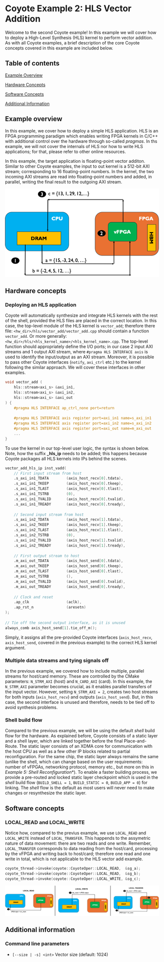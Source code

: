 # Coyote Example 2: HLS Vector Addition
Welcome to the second Coyote example! In this example we will cover how to deploy a High-Level Synthesis (HLS) kernel to perform vector addition. As with all Coyote examples, a brief description of the core Coyote concepts covered in this example are included below.

## Table of contents
[Example Overview](#example-overview)

[Hardware Concepts](#hardware-concepts)

[Software Concepts](#software-concepts)

[Additional Information](#additional-information)

## Example overview
In this example, we cover how to deploy a simple HLS application. HLS is an FPGA programming paradigm which enables writing FPGA kernels in C/C++ with additional control over the hardware through so-called *pragmas*. In ths example, we will not cover the internals of HLS nor how to write HLS applications; for that, please refer to other online resources. 

In this example, the target application is floating-point vector additon. Similar to other Coyote examples, the input to out kernel is a 512-bit AXI stream; corresponding to 16 floating-point numbers. In the kernel, the two incoming AXI streams are read into floating-point numbers and added, in parallel, writing the final result to the outgoing AXI stream.

<div align="center">
  <img src="img/hls_vadd.png">
</div>

## Hardware concepts
### Deploying an HLS application
Coyote will automatically synthesize and integrate HLS kernels with the rest of the shell, provided the HLS files are placed in the correct location. In this case, the top-level module of the HLS kernel is ```vector_add```; therefore there file: ```<hw_dir>/hls/vector_add/vector_add.cpp``` should contain a function ```vector_add```. Or more generally: ```<hw_dir>/hls/<hls_kernel_name>/<hls_kernel_name>.cpp```. The top-level function should appropriately define the I/O ports; in our case 2 input AXI streams and 1 output AXI stream, where ```#pragma HLS INTERFACE axis``` is used to identify the input/output as an AXI stream. Moreover, it is possible to pass other Coyote interfaces (```notify```, ```axi_ctrl``` etc.) to the kernel following the similar approach. We will cover these interfaces in other examples.

```C++
void vector_add (
    hls::stream<axi_s> &axi_in1,
    hls::stream<axi_s> &axi_in2,
    hls::stream<axi_s> &axi_out
) {
    #pragma HLS INTERFACE ap_ctrl_none port=return

    #pragma HLS INTERFACE axis register port=axi_in1 name=s_axi_in1
    #pragma HLS INTERFACE axis register port=axi_in2 name=s_axi_in2
    #pragma HLS INTERFACE axis register port=axi_out name=m_axi_out
    ...
}
```

To use the kernel in our top-level user logic, the syntax is shown below. Note, how the suffix **_hls_ip** needs to be added; this happens because Coyote packages all HLS kernels into IPs behind the scenes.
```Verilog
vector_add_hls_ip inst_vadd(
    // First input stream from host
    .s_axi_in1_TDATA        (axis_host_recv[0].tdata),
    .s_axi_in1_TKEEP        (axis_host_recv[0].tkeep),
    .s_axi_in1_TLAST        (axis_host_recv[0].tlast),
    .s_axi_in1_TSTRB        (0),
    .s_axi_in1_TVALID       (axis_host_recv[0].tvalid),
    .s_axi_in1_TREADY       (axis_host_recv[0].tready),

    // Second input stream from host
    .s_axi_in2_TDATA        (axis_host_recv[1].tdata),
    .s_axi_in2_TKEEP        (axis_host_recv[1].tkeep),
    .s_axi_in2_TLAST        (axis_host_recv[1].tlast),
    .s_axi_in2_TSTRB        (0),
    .s_axi_in2_TVALID       (axis_host_recv[1].tvalid),
    .s_axi_in2_TREADY       (axis_host_recv[1].tready),

    // First output stream to host
    .m_axi_out_TDATA        (axis_host_send[0].tdata),
    .m_axi_out_TKEEP        (axis_host_send[0].tkeep),
    .m_axi_out_TLAST        (axis_host_send[0].tlast),
    .m_axi_out_TSTRB        (),
    .m_axi_out_TVALID       (axis_host_send[0].tvalid),
    .m_axi_out_TREADY       (axis_host_send[0].tready),

    // Clock and reset
    .ap_clk                 (aclk),
    .ap_rst_n               (aresetn)
);

// Tie off the second output interface, as it is unused
always_comb axis_host_send[1].tie_off_m();
```
Simply, it assigns all the pre-provided Coyote interfaces (```axis_host_recv```, ```axis_host_send```, covered in the previous example) to the correct HLS kernel argument. 

### Multiple data streams and tying signals off
In the previous example, we covered how to include multiple, parallel streams for host/card memory. These are controlled by the CMake parameters: ```N_STRM_AXI``` (host) and ```N_CARD_AXI``` (card). In this example, the ```N_STRM_AXI``` parameter becomes crucial, as it enables parallel transfers of the input vector. However, setting ```N_STRM_AXI = 2```, creates two host streams for both inputs (```axis_host_recv```) and outputs (```axis_host_send```). But, in this case, the second interface is unused and therefore, needs to be tied off to avoid synthesis problems.

### Shell build flow
Compared to the previous example, we will be using the default *shell* build flow for the hardware. As explained before, Coyote consists of a static layer and a shell layer, which are linked together before the final Place-and-Route. The static layer consists of an XDMA core for communication with the host CPU as well as a few other IP blocks related to partial reconfiguration. For the same chip, the static layer always remains the same (unlike the shell, which can change based on the user requirements: number of vFPGAs, networking protocol, memory etc., but more on this in *Example 5: Shell Reconfiguration**). To enable a faster building process, we provide a pre-routed and locked static layer checkpoint which is used in the *shell* build flow (```BUILD_SHELL = 1```, ```BUILD_STATIC = 0```, ```BUILD_APP = 0```) for linking. The *shell* flow is the default as most users will never need to make changes or resynthesize the static layer. 

## Software concepts

### LOCAL_READ and LOCAL_WRITE
Notice how, compared to the previus example, we use ```LOCAL_READ``` and ```LOCAL_WRITE``` instead of ```LOCAL_TRANSFER```. This happends to the assymetric nature of data movement: there are two reads and one write. Remember, ```LOCAL_TRANSFER``` corresponds to data reading from the host/card, processing by the vFPGA and writing back to host/card; therefore one read and one write in total, which is not applicable to the HLS vector add example. 

```C++
coyote_thread->invoke(coyote::CoyoteOper::LOCAL_READ,  &sg_a);
coyote_thread->invoke(coyote::CoyoteOper::LOCAL_READ,  &sg_b);
coyote_thread->invoke(coyote::CoyoteOper::LOCAL_WRITE, &sg_c);
```

<div align="center">
  <img src="img/local_operations.png">
</div>

## Additional information
### Command line parameters
- `[--size | -s] <int>` Vector size (default: 1024)